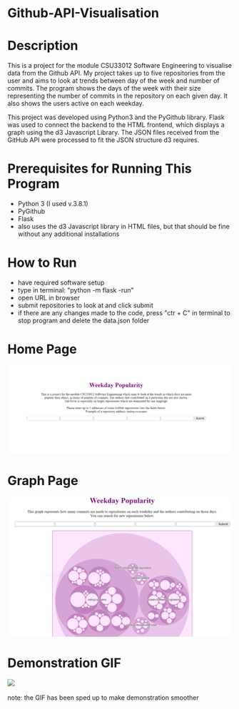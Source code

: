 # Github-API-Visualisation

# Description
This is a project for the module CSU33012 Software Engineering to visualise data from the Github API.
My project takes up to five repositories from the user and aims to look at trends between day of the week and number of commits.
The program shows the days of the week with their size representing the number of commits in the repository on each given day. It also shows the users active on each weekday.

This project was developed using Python3 and the PyGithub library. Flask was used to connect the backend to the HTML frontend, which displays a graph using the d3 Javascript Library. The JSON files received from the GitHub API were processed to fit the JSON structure d3 requires.

# Prerequisites for Running This Program
  - Python 3 (I used v.3.8.1)
  - PyGithub
  - Flask
  - also uses the d3 Javascript library in HTML files, but that should be fine without any additional installations

# How to Run
  - have required software setup
  - type in terminal: "python -m flask -run"
  - open URL in browser
  - submit repositories to look at and click submit
  - if there are any changes made to the code, press "ctr + C" in terminal to stop program and delete the data.json folder 
  
# Home Page

![](screenshots/homepage.PNG)

# Graph Page

![](screenshots/graphPage.PNG)

# Demonstration GIF

![](screenshots/weekday_popularity.gif)

note: the GIF has been sped up to make demonstration smoother
